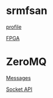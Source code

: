 srmfsan
=======

[profile](profile.md)

[FPGA](fpga/index.md)

# ZeroMQ

[Messages](ZeroMQ/Messages.md)

[Socket API](ZeroMQ/SocketAPI.md)

